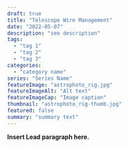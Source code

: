```yaml
---
draft: true
title: "Telescope Wire Management"
date: "2022-05-07"
description: "seo description"
tags:
  - "tag 1"
  - "tag 2"
  - "tag 3"
categories:
  - "category name"
series: "Series Name"
featureImage: "astrophoto_rig.jpg"
featureImageAlt: "Alt text"
featureImageCap: "Image caption"
thumbnail: "astrophoto_rig-thumb.jpg"
featured: false
summary: "summary text"
---
```


**Insert Lead paragraph here.**
